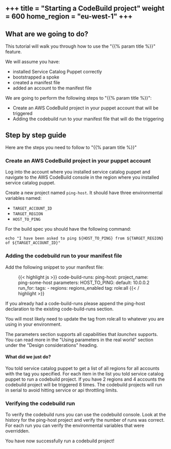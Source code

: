 +++
title = "Starting a CodeBuild project"
weight = 600
home_region = "eu-west-1"
+++
---

## What are we going to do?

This tutorial will walk you through how to use the "{{% param title %}}" feature.

We will assume you have:
 
 - installed Service Catalog Puppet correctly
 - bootstrapped a spoke
 - created a manifest file
 - added an account to the manifest file

 
 
We are going to perform the following steps to "{{% param title %}}":

- Create an AWS CodeBuild project in your puppet account that will be triggered
- Adding the codebuild run to your manifest file that will do the triggering

## Step by step guide

Here are the steps you need to follow to "{{% param title %}}"

### Create an AWS CodeBuild project in your puppet account

Log into the account where you installed service catalog puppet and navigate to the AWS CodeBuild console in the region
where you installed service catalog puppet.

Create a new project named `ping-host`.  It should have three environmental variables named:

- `TARGET_ACCOUNT_ID`
- `TARGET_REGION`
- `HOST_TO_PING`

For the build spec you should have the following command:

`echo "I have been asked to ping ${HOST_TO_PING} from ${TARGET_REGION} of ${TARGET_ACCOUNT_ID}"`

### Adding the codebuild run to your manifest file
 
Add the following snippet to your manifest file:

 <figure>
  {{< highlight js >}}
code-build-runs:
  ping-host:
    project_name: ping-some-host
    parameters:
      HOST_TO_PING:
        default: 10.0.0.2
    run_for:
      tags:
        - regions: regions_enabled
          tag: role:all
  {{< / highlight >}}
 </figure>

If you already had a code-build-runs please append the ping-host declaration to the existing code-build-runs section.

You will most likely need to update the tag from role:all to whatever you are using in your environment.

The parameters section supports all capabilities that *launches* supports.  You can read more in the "Using parameters 
in the real world" section under the "Design considerations" heading.

#### What did we just do?

You told service catalog puppet to get a list of all regions for all accounts with the tag you specified.  For each item
in the list you told service catalog puppet to run a codebuild project.  If you have 2 regions and 4 accounts the 
codebuild project will be triggered 8 times.  The codebuild projects will run in serial to avoid hitting service or api 
throttling limits.

### Verifying the codebuild run

To verify the codebuild runs you can use the codebuild console.  Look at the history for the ping-host project and 
verify the number of runs was correct.  For each run you can verify the environmental variables that were overridden.

You have now successfully run a codebuild project!
